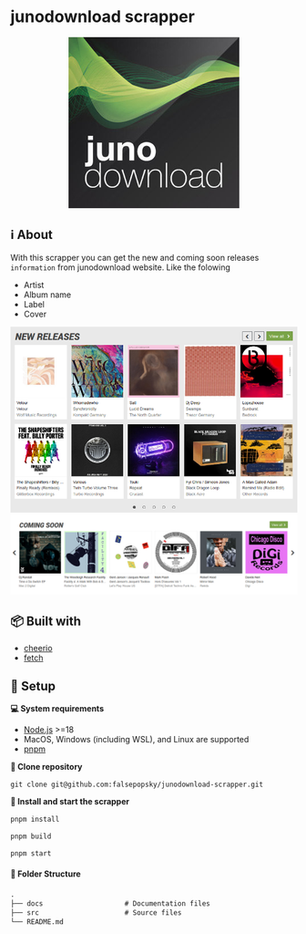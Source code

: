 # junodownload scrapper

<div align="center">
  	<img src="docs/media/logo.jpg" alt="junodownload Logo"/>
</div>

## :information_source: About

With this scrapper you can get the new and coming soon releases `information` from junodownload website. Like the folowing

- Artist
- Album name
- Label
- Cover

<div align="center">
    <img src="docs/media/new_releases.png" alt="JunoDownload new releases"/>
  	<img src="docs/media/coming_soon.png" alt="JunoDownload coming soon releases"/>
</div>

## :package: Built with

- [cheerio](https://www.npmjs.com/package/cheerio)
- [fetch](https://nodejs.org/dist/latest-v18.x/docs/api/globals.html#fetch)

## :pushpin: Setup

**:computer: System requirements**

- [Node.js](https://nodejs.org/en/download/current/) >=18
- MacOS, Windows (including WSL), and Linux are supported
- [pnpm](https://pnpm.io/)

**:arrows_counterclockwise: Clone repository**

```
git clone git@github.com:falsepopsky/junodownload-scrapper.git
```

**:checkered_flag: Install and start the scrapper**

```
pnpm install
```

```
pnpm build
```

```
pnpm start
```

#### :open_file_folder: Folder Structure

<div>

    .
    ├── docs                    # Documentation files
    ├── src                     # Source files
    └── README.md

</div>

